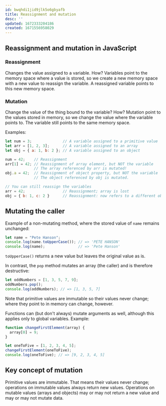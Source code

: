 ```yaml
---
id: bwqhdi1jid9jlk5o6gbyafb
title: Reassignment and mutation
desc: ''
updated: 1672333204186
created: 1671556958029
---
```

## Reassignment and mutation in JavaScript

### Reassignment
Changes the value assigned to a variable.
How? Variables point to the memory space where a value is stored, so we create a new memory space with a new value to reassign the variable. A reassigned variable points to this new memory space.

### Mutation
Change the value of the thing bound to the variable?
How? Mutation point to the values stored in memory, so we change the value where the variable points to. The variable still points to the same memory space.

Examples:
```js
let num = 3;              // A variable assigned to a primitive value
let arr = [1, 2, 3];      // A variable assigned to an array
let obj = { a: 1, b: 2 }; // A variable assigned to an object

num = 42;    // Reassignment
arr[1] = 42; // Reassignment of array element, but NOT the variable
             // The array referenced by arr is mutated!
obj.a = 42;  // Reassignment of object property, but NOT the variable
             // The object referenced by obj is mutated.

// You can still reassign the variables
arr = 42;                 // Reassignment; array is lost
obj = { b: 1, c: 2 }      // Reassignment: now refers to a different object
```

## Mutating the caller
Example of a non-mutating method, where the stored value of ```name``` remains unchanged:
```js
let name = "Pete Hanson";
console.log(name.toUpperCase()); // => 'PETE HANSON'
console.log(name);               // => 'Pete Hanson'
```
```toUpperCase()``` returns a new value but leaves the original value as is.

In contrast, the ```pop``` method mutates an array (the caller) and is therefore destructive:
```js
let oddNumbers = [1, 3, 5, 7, 9];
oddNumbers.pop();
console.log(oddNumbers); // => [1, 3, 5, 7]
```
Note that primitive values are immutable so their values never change; where they point to in memory can change, however. 

Functions can (but don't always) mutate arguments as well, although this applies only to global variables. Example:
```js
function changeFirstElement(array) {
  array[0] = 9;
}

let oneToFive = [1, 2, 3, 4, 5];
changeFirstElement(oneToFive);
console.log(oneToFive); // => [9, 2, 3, 4, 5]
```
## Key concept of mutation
Primitive values are immutable. That means their values never change; operations on immutable values always return new values. Operations on mutable values (arrays and objects) may or may not return a new value and may or may not mutate data.

